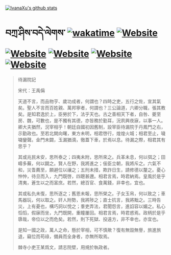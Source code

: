 [![IvanaXu's github stats](https://github-readme-stats.vercel.app/api?username=IvanaXu&theme=shadow_red)](https://github.com/anuraghazra/github-readme-stats)
# བཀྲ་ཤིས་བདེ་ལེགས་	[![wakatime](https://wakatime.com/badge/user/5043ee4a-e361-4607-9d47-d557f2005d05.svg)](https://wakatime.com/@5043ee4a-e361-4607-9d47-d557f2005d05)	[![Website](https://img.shields.io/website?label=&up_color=orange&up_message=Tianchi&url=https%3A%2F%2Fshields.io)](https://tianchi.aliyun.com/home/science/scienceDetail?userId=1095279182618)	[![Website](https://img.shields.io/website?label=&up_color=green&up_message=Yuque&url=https%3A%2F%2Fshields.io)](https://www.yuque.com/ivanaxu)	[![Website](https://img.shields.io/website?label=&up_color=yellow&up_message=Leetcode&url=https%3A%2F%2Fshields.io)](https://leetcode.cn/u/ivanaxu)	[![Website](https://img.shields.io/website?label=&up_color=violet&up_message=AIstudio&url=https%3A%2F%2Fshields.io)](https://aistudio.baidu.com/aistudio/personalcenter/thirdview/979775)	[![Website](https://img.shields.io/website?label=&up_color=red&up_message=Gitee&url=https%3A%2F%2Fshields.io)](https://gitee.com/IvanaXu)
> 待漏院記
> 
> 宋代：王禹偁 
> 
> 天道不言，而品物亨、歲功成者，何謂也？四時之吏，五行之佐，宣其氣矣。聖人不言而百姓親、萬邦寧者，何謂也？三公論道，六卿分職，張其教矣。是知君逸於上，臣勞於下，法乎天也。古之善相天下者，自咎、夔至房、魏，可數也，是不獨有其德，亦皆務於勤耳，況夙興夜寐，以事一人。卿大夫猶然，況宰相乎！朝廷自國初因舊制，設宰臣待漏院于丹鳳門之右，示勤政也。至若北闕向曙，東方未明，相君啓行，煌煌火城；相君至止，噦噦鑾聲。金門未闢，玉漏猶滴，徹蓋下車，於焉以息。待漏之際，相君其有思乎？
> 
> 其或兆民未安，思所泰之；四夷未附，思所來之。兵革未息，何以弭之；田疇多蕪，何以闢之。賢人在野，我將進之；佞臣立朝，我將斥之。六氣不和，災眚薦至，願避位以禳之；五刑未措，欺詐日生，請修德以釐之。憂心忡忡，待旦而入，九門既啓，四聰甚邇。相君言焉，時君納焉。皇風於是乎清夷，蒼生以之而富庶。若然，總百官、食萬錢，非幸也，宜也。
> 
> 其或私仇未復，思所逐之；舊恩未報，思所榮之。子女玉帛，何以致之；車馬器玩，何以取之。奸人附勢，我將陟之；直士抗言，我將黜之。三時告災，上有憂也，構巧詞以悅之；羣吏弄法，君聞怨言，進諂容以媚之。私心慆慆，假寐而坐，九門既開，重瞳屢回。相君言焉，時君惑焉。政柄於是乎隳哉，帝位以之而危矣。若然，則下死獄、投遠方，非不幸也，亦宜也。
> 
> 是知一國之政，萬人之命，懸於宰相，可不慎歟？復有無毀無譽，旅進旅退，竊位而苟祿，備員而全身者，亦無所取焉。
> 
> 棘寺小吏王某爲文，請志院壁，用規於執政者。
>
